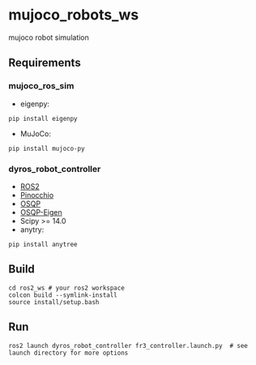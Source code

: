 # mujoco_robots_ws
mujoco robot simulation
## Requirements
### mujoco_ros_sim
- eigenpy:
```
pip install eigenpy
```
- MuJoCo:
```
pip install mujoco-py
```
### dyros_robot_controller
- [ROS2](https://docs.ros.org/en/jazzy/Installation/Ubuntu-Install-Debs.html)
- [Pinocchio](https://stack-of-tasks.github.io/pinocchio/download.html)
- [OSQP](https://osqp.org/docs/get_started/sources.html)
- [OSQP-Eigen](https://github.com/robotology/osqp-eigen)
- Scipy >= 14.0
- anytry:
```
pip install anytree
```
## Build
```
cd ros2_ws # your ros2 workspace
colcon build --symlink-install
source install/setup.bash
```
## Run
```
ros2 launch dyros_robot_controller fr3_controller.launch.py  # see launch directory for more options
```